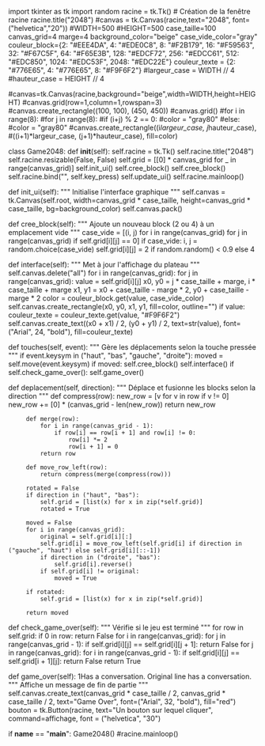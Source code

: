 import tkinter as tk
 import random
 racine = tk.Tk() # Création de la fenêtre racine
 racine.title("2048")
 #canvas = tk.Canvas(racine,text="2048", font=("helvetica","20"))
 #WIDTH=500
 #HEIGHT=500
 case_taille=100
 canvas_grid=4
 marge=4
 background_color="beige"
 case_vide_color="gray"
 couleur_block={2: "#EEE4DA", 4: "#EDE0C8", 8: "#F2B179", 16: "#F59563",
     32: "#F67C5F", 64: "#F65E3B", 128: "#EDCF72", 256: "#EDCC61",
     512: "#EDC850", 1024: "#EDC53F", 2048: "#EDC22E"}
 couleur_texte = {2: "#776E65", 4: "#776E65", 8: "#F9F6F2"}
 #largeur_case = WIDTH // 4
 #hauteur_case = HEIGHT // 4
 
 #canvas=tk.Canvas(racine,background="beige",width=WIDTH,height=HEIGHT)
 #canvas.grid(row=1,column=1,rowspan=3)
 #canvas.create_rectangle((100, 100), (450, 450))
 #canvas.grid()
 #for i in range(8):
     #for j in range(8):
         #if (i+j) % 2 == 0:
             #color = "gray80"
         #else:
             #color = "gray80"
         #canvas.create_rectangle((i*largeur_case, j*hauteur_case),
                 #((i+1)*largeur_case, (j+1)*hauteur_case), fill=color)
         
 class Game2048:
     def __init__(self):
         self.racine = tk.Tk()
         self.racine.title("2048")
         self.racine.resizable(False, False)
         self.grid = [[0] * canvas_grid for _ in range(canvas_grid)]
         self.init_ui()
         self.cree_block()
         self.cree_block()
         self.racine.bind("<Key>", self.key_press)
         self.update_ui()
         self.racine.mainloop()
 
 
 def init_ui(self):
         """ Initialise l'interface graphique """
         self.canvas = tk.Canvas(self.root, width=canvas_grid * case_taille, height=canvas_grid * case_taille, bg=background_color)
         self.canvas.pack()
 
 
 def cree_block(self):
         """ Ajoute un nouveau block (2 ou 4) à un emplacement vide """
         case_vide = [(i, j) for i in range(canvas_grid) for j in range(canvas_grid) if self.grid[i][j] == 0]
         if case_vide:
             i, j = random.choice(case_vide)
             self.grid[i][j] = 2 if random.random() < 0.9 else 4
 
 
 def interface(self):
         """ Met à jour l'affichage du plateau """
         self.canvas.delete("all")
         for i in range(canvas_grid):
             for j in range(canvas_grid):
                 value = self.grid[i][j]
                 x0, y0 = j * case_taille + marge, i * case_taille + marge
                 x1, y1 = x0 + case_taille - marge * 2, y0 + case_taille - marge * 2
                 color = couleur_block.get(value, case_vide_color)
                 self.canvas.create_rectangle(x0, y0, x1, y1, fill=color, outline="")
                 if value:
                     couleur_texte = couleur_texte.get(value, "#F9F6F2")
                     self.canvas.create_text((x0 + x1) / 2, (y0 + y1) / 2, text=str(value), font=("Arial", 24, "bold"), fill=couleur_texte)
 
 def touches(self, event):
         """ Gère les déplacements selon la touche pressée """
         if event.keysym in ("haut", "bas", "gauche", "droite"):
             moved = self.move(event.keysym)
             if moved:
                 self.cree_block()
                 self.interface()
                 if self.check_game_over():
                     self.game_over()
 
 def deplacement(self, direction):
         """ Déplace et fusionne les blocks selon la direction """
         def compress(row):
             new_row = [v for v in row if v != 0]
             new_row += [0] * (canvas_grid - len(new_row))
             return new_row
 
         def merge(row):
             for i in range(canvas_grid - 1):
                 if row[i] == row[i + 1] and row[i] != 0:
                     row[i] *= 2
                     row[i + 1] = 0
             return row
 
         def move_row_left(row):
             return compress(merge(compress(row)))
 
         rotated = False
         if direction in ("haut", "bas"):
             self.grid = [list(x) for x in zip(*self.grid)]
             rotated = True
 
         moved = False
         for i in range(canvas_grid):
             original = self.grid[i][:]
             self.grid[i] = move_row_left(self.grid[i] if direction in ("gauche", "haut") else self.grid[i][::-1])
             if direction in ("droite", "bas"):
                 self.grid[i].reverse()
             if self.grid[i] != original:
                 moved = True
 
         if rotated:
             self.grid = [list(x) for x in zip(*self.grid)]
 
         return moved
 
 def check_game_over(self):
         """ Vérifie si le jeu est terminé """
         for row in self.grid:
             if 0 in row:
                 return False
         for i in range(canvas_grid):
             for j in range(canvas_grid - 1):
                 if self.grid[i][j] == self.grid[i][j + 1]:
                     return False
         for j in range(canvas_grid):
             for i in range(canvas_grid - 1):
                 if self.grid[i][j] == self.grid[i + 1][j]:
                     return False
         return True
 
 def game_over(self): 1Has a conversation. Original line has a conversation.
         """ Affiche un message de fin de partie """
         self.canvas.create_text(canvas_grid * case_taille / 2, canvas_grid * case_taille / 2, text="Game Over", font=("Arial", 32, "bold"), fill="red")
bouton = tk.Button(racine, text="Un bouton sur lequel cliquer", 
                    command=affichage, font = ("helvetica", "30") 
 
 if __name__ == "__main__":
     Game2048()
 #racine.mainloop()
